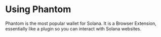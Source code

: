 # Using Phantom

Phantom is the most popular wallet for Solana. It is a Browser Extension, essentially like a plugin so you can interact with Solana websites.

